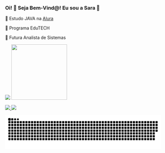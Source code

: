 ### Oi! :smiling_face_with_three_hearts:             Seja Bem-Vind@! Eu sou a Sara :ribbon:

:ribbon: Estudo JAVA na <a href="https://cursos.alura.com.br/user/sara-ferreira-lara"> Alura<a/> 
  
:ribbon: Programa EduTECH

:ribbon: Futura Analista de Sistemas

 
 
<img height="180em" src="https://github-readme-stats.vercel.app/api?username=saralvra&show_icons=true&theme=dracula&include_all_commits=true&count_private=true"/>  <img src="https://user-images.githubusercontent.com/85768323/130165038-49cd2012-623c-446d-9265-17e73d371756.png" width="180" height="180"> 
 
<a href="https://allicanglve.tumblr.com">  <img src="https://img.shields.io/badge/Tumblr-%2336465D.svg?&style=for-the-badge&logo=Tumblr&logoColor=white"/>
<a href="https://t.me/saramatangia"> <img src="https://img.shields.io/badge/Telegram-2CA5E0?style=for-the-badge&logo=telegram&logoColor=white" />
  
![Snake animation](https://github.com/saralvra/saralvra/blob/output/github-contribution-grid-snake.svg)
